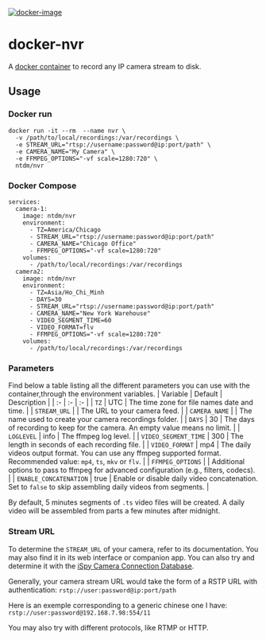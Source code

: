 [![docker-image](https://github.com/trieu04/docker-nvr/actions/workflows/docker-image.yml/badge.svg)](https://github.com/trieu04/docker-nvr/actions/workflows/docker-image.yml)

# docker-nvr

A [docker container](https://hub.docker.com/r/ntdm/nvr) to record any IP camera stream to disk.

## Usage

### Docker run

```
docker run -it --rm  --name nvr \
  -v /path/to/local/recordings:/var/recordings \
  -e STREAM_URL="rtsp://username:password@ip:port/path" \
  -e CAMERA_NAME="My Camera" \
  -e FFMPEG_OPTIONS="-vf scale=1280:720" \
  ntdm/nvr
```

### Docker Compose

```
services:
  camera-1:
    image: ntdm/nvr
    environment:
      - TZ=America/Chicago
      - STREAM_URL="rtsp://username:password@ip:port/path"
      - CAMERA_NAME="Chicago Office"
      - FFMPEG_OPTIONS="-vf scale=1280:720"
    volumes:
      - /path/to/local/recordings:/var/recordings
  camera2:
    image: ntdm/nvr
    environment:
      - TZ=Asia/Ho_Chi_Minh
      - DAYS=30
      - STREAM_URL="rtsp://username:password@ip:port/path"
      - CAMERA_NAME="New York Warehouse"
      - VIDEO_SEGMENT_TIME=60
      - VIDEO_FORMAT=flv
      - FFMPEG_OPTIONS="-vf scale=1280:720"
    volumes:
      - /path/to/local/recordings:/var/recordings
```


### Parameters

Find below a table listing all the different parameters you can use with the container,through the environment variables.
| Variable             | Default       | Description |
| :-                   | :-            | :- |
| `TZ`                 | UTC           | The time zone for file names date and time. |
| `STREAM_URL`         |               | The URL to your camera feed. |
| `CAMERA_NAME`        |               | The name used to create your camera recordings folder. |
| `DAYS`               | 30            | The days of recording to keep for the camera. An empty value means no limit. |
| `LOGLEVEL`           | info          | The ffmpeg log level. |
| `VIDEO_SEGMENT_TIME` | 300           | The length in seconds of each recording file. |
| `VIDEO_FORMAT`       | mp4           | The daily videos output format. You can use any ffmpeg supported format. Recommended value: `mp4`, `ts`, `mkv` or `flv`. |
| `FFMPEG_OPTIONS`     |               | Additional options to pass to ffmpeg for advanced configuration (e.g., filters, codecs). |
| `ENABLE_CONCATENATION` | true        | Enable or disable daily video concatenation. Set to `false` to skip assembling daily videos from segments. |

By default, 5 minutes segments of `.ts` video files will be created. A daily video will be assembled from parts a few minutes after midnight.

### Stream URL

To determine the `STREAM_URL` of your camera, refer to its documentation. You may also find it in its web interface or companion app. You can also try and determine it with the [iSpy Camera Connection Database](https://www.ispyconnect.com/cameras).

Generally, your camera stream URL would take the form of a RSTP URL with authentication:
`rstp://user:password@ip:port/path`

Here is an exemple corresponding to a generic chinese one I have:
`rstp://user:password@192.168.7.98:554/11`

You may also try with different protocols, like RTMP or HTTP.
